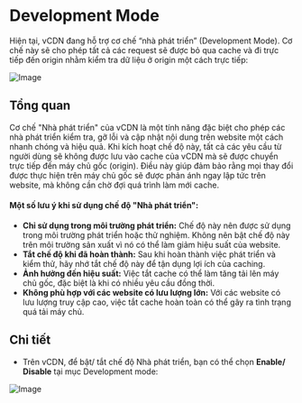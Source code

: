 # Development Mode

Hiện tại, vCDN đang hỗ trợ cơ chế “nhà phát triển” (Development Mode). Cơ chế này sẽ cho phép tất cả các request sẽ được bỏ qua cache và đi trực tiếp đến origin nhằm kiểm tra dữ liệu ở origin một cách trực tiếp:

![Image](https://github.com/vngcloud/docs/blob/main/Vietnamese/.gitbook/assets/image%20(237).png?raw=true)

## Tổng quan

Cơ chế "Nhà phát triển" của vCDN là một tính năng đặc biệt cho phép các nhà phát triển kiểm tra, gỡ lỗi và cập nhật nội dung trên website một cách nhanh chóng và hiệu quả. Khi kích hoạt chế độ này, tất cả các yêu cầu từ người dùng sẽ không được lưu vào cache của vCDN mà sẽ được chuyển trực tiếp đến máy chủ gốc (origin). Điều này giúp đảm bảo rằng mọi thay đổi được thực hiện trên máy chủ gốc sẽ được phản ánh ngay lập tức trên website, mà không cần chờ đợi quá trình làm mới cache.

#### Một số lưu ý khi sử dụng chế độ "Nhà phát triển":

* **Chỉ sử dụng trong môi trường phát triển:** Chế độ này nên được sử dụng trong môi trường phát triển hoặc thử nghiệm. Không nên bật chế độ này trên môi trường sản xuất vì nó có thể làm giảm hiệu suất của website.
* **Tắt chế độ khi đã hoàn thành:** Sau khi hoàn thành việc phát triển và kiểm thử, hãy nhớ tắt chế độ này để tận dụng lợi ích của caching.
* **Ảnh hưởng đến hiệu suất:** Việc tắt cache có thể làm tăng tải lên máy chủ gốc, đặc biệt là khi có nhiều yêu cầu đồng thời.
* **Không phù hợp với các website có lưu lượng lớn:** Với các website có lưu lượng truy cập cao, việc tắt cache hoàn toàn có thể gây ra tình trạng quá tải máy chủ.

## Chi tiết

* Trên vCDN, để bật/ tắt chế độ Nhà phát triển, bạn có thể chọn **Enable/ Disable** tại mục Development mode:

![Image](https://github.com/vngcloud/docs/blob/main/Vietnamese/.gitbook/assets/image%20(8)%20(1)%20(1)%20(1)%20(1).png?raw=true)
